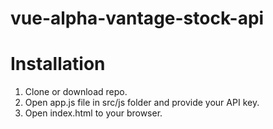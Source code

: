 # vue-alpha-vantage-stock-api


# Installation
1. Clone or download repo.
3. Open app.js file in src/js folder and provide your API key.
2. Open index.html to your browser.
